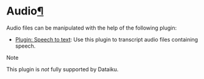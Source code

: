 Audio[¶](#audio "Permalink to this heading")
============================================


Audio files can be manipulated with the help of the following plugin:


* [Plugin: Speech to text](https://www.dataiku.com/dss/plugins/info/speech-to-text.html): Use this plugin to transcript audio files containing speech.



Note


This plugin is *not* fully supported by Dataiku.